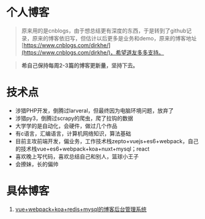 # 个人博客
> 原来用的是cnblogs，由于想总结更有深度的东西，于是转到了github记录，原来的博客依旧写，但估计以后更多是业务和demo，原来的博客地址[https://www.cnblogs.com/dirkhe/](https://www.cnblogs.com/dirkhe/)，希望道友多多支持。

> **希自己保持每周2-3篇的博客更新量，坚持下去。** 
# 技术点
- 涉猎PHP开发，倒腾过larveral，但最终因为电脑环境问题，放弃了
- 涉猎py3，倒腾过scrapy的爬虫，爬了拉钩的数据
- 大学学的是自动化，会硬件，做过几个作品
- 有c语言，汇编语言，计算机网络知识，算法基础
- 目前主攻前端开发，偏业务，工作技术栈zepto+vuejs+es6+webpack，自己的技术栈vue+es6+webpack+koa+nuxt+mysql；react
- 喜欢晚上写代码，喜欢总结自己和别人，篮球小王子
- 会撩妹，长的偏帅
# 具体博客
1. [vue+webpack+koa+redis+mysql的博客后台管理系统](https://github.com/dirkhe1051931999/hjBlog/tree/master/blog-management)

